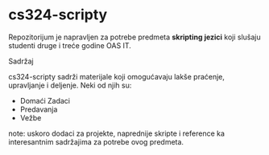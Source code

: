 cs324-scripty
=====

Repozitorijum je napravljen za potrebe predmeta <b>skripting jezici</b> koji 
slušaju studenti druge i treće godine OAS IT.

Sadržaj

cs324-scripty sadrži materijale koji omogućavaju lakše praćenje, upravljanje i 
deljenje. Neki od njih su:

- Domaći Zadaci
- Predavanja
- Vežbe

note: uskoro dodaci za projekte, naprednije skripte i reference ka interesantnim
sadržajima za potrebe ovog predmeta.

